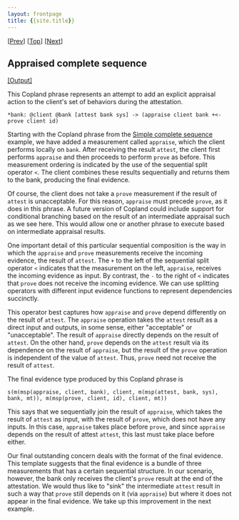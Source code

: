 ```yaml
---
layout: frontpage
title: {{site.title}} 
---
```


\[[Prev](gcb_sq)\] \[[Top](../mutual)\] \[[Next](./bcb_sq_appraise_sink)\]

## Appraised complete sequence

<a href="bcb_sq_appraise.xhtml" target="_blank">[Output]</a>

This Copland phrase represents an attempt to add an explicit appraisal
action to the client's set of behaviors during the attestation.

```
*bank: @client @bank [attest bank sys] -> (appraise client bank +<- prove client id)
```

Starting with the Copland phrase from the [Simple complete sequence](./bcb_sq) example, we have added a measurement called
`appraise`, which the client performs locally on `bank`.  After
receiving the result `attest`, the client first performs `appraise`
and then proceeds to perform `prove` as before.  This measurement
ordering is indicated by the use of the sequential split operator `<`.
The client combines these results sequentially and returns them to the
bank, producing the final evidence.

Of course, the client does not take a `prove` measurement if the
result of `attest` is unacceptable.  For this reason, `appraise` must
precede `prove`, as it does in this phrase.  A future version of
Copland could include support for conditional branching based on the
result of an intermediate appraisal such as we see here.  This would
allow one or another phrase to execute based on intermediate appraisal
results.

One important detail of this particular sequential composition is the
way in which the `appraise` and `prove` measurements receive the
incoming evidence, the result of `attest`.  The `+` to the left of the
sequential split operator `<` indicates that the measurement on the
left, `appraise`, receives the incoming evidence as input.  By
contrast, the `-` to the right of `<` indicates that `prove` does not
receive the incoming evidence.  We can use splitting operators with
different input evidence functions to represent dependencies
succinctly.

This operator best captures how `appraise` and `prove` depend
differently on the result of `attest`.  The `appraise` operation takes
the `attest` result as a direct input and outputs, in some sense,
either "acceptable" or "unacceptable".  The result of `appraise`
directly depends on the result of `attest`.  On the other hand,
`prove` depends on the `attest` result via its dependence on the
result of `appraise`, but the result of the `prove` operation is
independent of the value of `attest`.  Thus, `prove` need not receive
the result of `attest`.

The final evidence type produced by this Copland phrase is

    s(m(msp(appraise, client, bank), client, m(msp(attest, bank, sys), bank, mt)), m(msp(prove, client, id), client, mt))

This says that we sequentially join the result of `appraise`, which
takes the result of `attest` as input, with the result of `prove`,
which does not have any inputs.  In this case, `appraise` takes place
before `prove`, and since `appraise` depends on the result of attest
`attest`, this last must take place before either.

Our final outstanding concern deals with the format of the final
evidence.  This template suggests that the final evidence is a bundle
of three measurements that has a certain sequential structure.  In our
scenario, however, the bank only receives the client's `prove` result
at the end of the attestation.  We would thus like to "sink" the
intermediate `attest` result in such a way that `prove` still depends
on it (via `appraise`) but where it does not appear in the final
evidence.  We take up this improvement in the next example.
